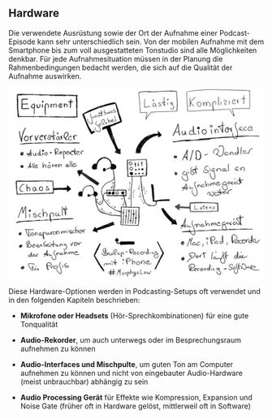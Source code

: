 ## Hardware

Die verwendete Ausrüstung sowie der Ort der Aufnahme einer Podcast-Episode kann sehr unterschiedlich sein. Von der mobilen Aufnahme mit dem Smartphone bis zum voll ausgestatteten Tonstudio sind alle Möglichkeiten denkbar. Für jede Aufnahmesituation müssen in der Planung die Rahmenbedingungen bedacht werden, die sich auf die Qualität der Aufnahme auswirken.

![Originalbild: Marco Hitschler auf zirkusliebe.de, CC BY, <https://www.unmus.de/podcast-in-a-nutshell/>](images/1200px-Zirkusliebe-cc-by-podcast-in-a-nutshell-equipment.png)

Diese Hardware-Optionen werden in Podcasting-Setups oft verwendet und in den folgenden Kapiteln beschrieben:

- **Mikrofone oder Headsets** (Hör-Sprechkombinationen) für eine gute Tonqualität

- **Audio-Rekorder**, um auch unterwegs oder im Besprechungsraum aufnehmen zu können

- **Audio-Interfaces und Mischpulte**, um guten Ton am Computer aufnehmen zu können und nicht von eingebauter Audio-Hardware (meist unbrauchbar) abhängig zu sein

- **Audio Processing Gerät** für Effekte wie Kompression, Expansion und Noise Gate (früher oft in Hardware gelöst, mittlerweil oft in Software)
